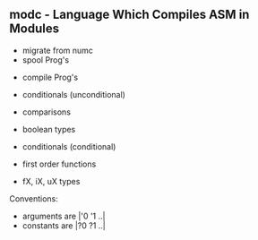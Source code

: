 ## modc - Language Which Compiles ASM in Modules

+ migrate from numc
+ spool Prog's

- compile Prog's

- conditionals (unconditional)
- comparisons
- boolean types
- conditionals (conditional)
- first order functions
- fX, iX, uX types

Conventions:
- arguments are |'0 '1 ..|
- constants are |?0 ?1 ..|
